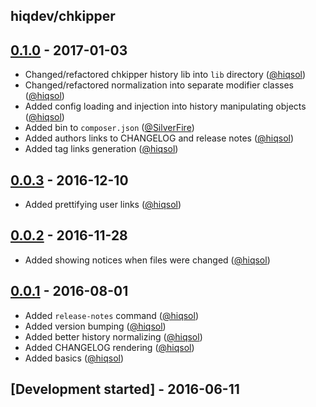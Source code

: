 hiqdev/chkipper
---------------

## [0.1.0] - 2017-01-03

- Changed/refactored chkipper history lib into `lib` directory ([@hiqsol])
- Changed/refactored normalization into separate modifier classes ([@hiqsol])
- Added config loading and injection into history manipulating objects ([@hiqsol])
- Added bin to `composer.json` ([@SilverFire])
- Added authors links to CHANGELOG and release notes ([@hiqsol])
- Added tag links generation ([@hiqsol])

## [0.0.3] - 2016-12-10

- Added prettifying user links ([@hiqsol])

## [0.0.2] - 2016-11-28

- Added showing notices when files were changed ([@hiqsol])

## [0.0.1] - 2016-08-01

- Added `release-notes` command ([@hiqsol])
- Added version bumping ([@hiqsol])
- Added better history normalizing ([@hiqsol])
- Added CHANGELOG rendering ([@hiqsol])
- Added basics ([@hiqsol])

## [Development started] - 2016-06-11

[@hiqsol]: https://github.com/hiqsol
[sol@hiqdev.com]: https://github.com/hiqsol
[@SilverFire]: https://github.com/SilverFire
[d.naumenko.a@gmail.com]: https://github.com/SilverFire
[Under development]: https://github.com/hiqdev/chkipper/compare/0.0.3...HEAD
[0.0.3]: https://github.com/hiqdev/chkipper/compare/0.0.2...0.0.3
[0.0.2]: https://github.com/hiqdev/chkipper/compare/0.0.1...0.0.2
[0.0.1]: https://github.com/hiqdev/chkipper/releases/tag/0.0.1
[0.1.0]: https://github.com/hiqdev/chkipper/compare/0.0.3...0.1.0
